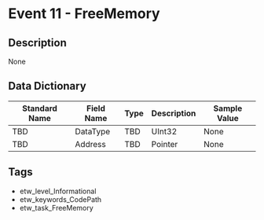 # Event 11 - FreeMemory

## Description
None

## Data Dictionary
|Standard Name|Field Name|Type|Description|Sample Value|
|---|---|---|---|---|
|TBD|DataType|TBD|UInt32|None|None|
|TBD|Address|TBD|Pointer|None|None|

## Tags
* etw_level_Informational
* etw_keywords_CodePath
* etw_task_FreeMemory